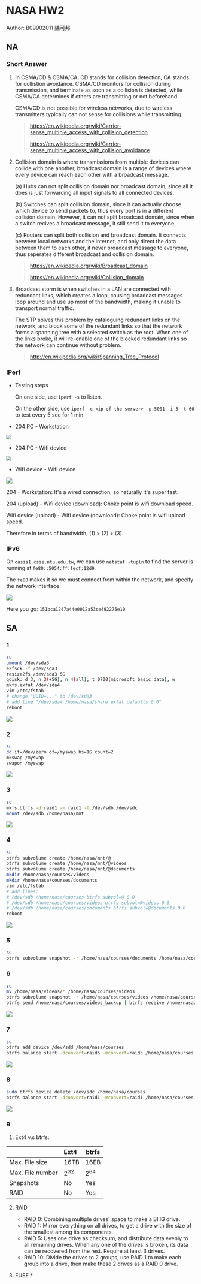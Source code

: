 # NASA HW2

Author: B09902011 陳可邦

## NA

### Short Answer

1. In CSMA/CD & CSMA/CA, CD stands for collision detection, CA stands for collistion avoidance. CSMA/CD monitors for collision during transmission, and terminate as soon as a collision is detected, while CSMA/CA determines if others are transmitting or not beforehand.

   CSMA/CD is not possible for wireless networks, due to wireless transmitters typically can not sense for collisions while transmitting.

   > https://en.wikipedia.org/wiki/Carrier-sense_multiple_access_with_collision_detection
   >
   > https://en.wikipedia.org/wiki/Carrier-sense_multiple_access_with_collision_avoidance

2. Collision domain is where transmissions from multiple devices can collide with one another, broadcast domain is a range of devices where every device can reach each other with a broadcast message.

   (a) Hubs can not split collision domain nor broadcast domain, since all it does is just forwarding all input signals to all connected devices.

   (b) Switches can split collision domain, since it can actually choose which device to send packets to, thus every port is in a different collision domain. However, it can not split broadcast domain, since when a switch recives a broadcast message, it still send it to everyone.

   (c) Routers can split both collision and broadcast domain. It connects between local networks and the internet, and only direct the data between them to each other, it never broadcast message to everyone, thus seperates different broadcast and collision domain.

   > https://en.wikipedia.org/wiki/Broadcast_domain
   >
   > https://en.wikipedia.org/wiki/Collision_domain

3. Broadcast storm is when switches in a  LAN are connected with redundant links, which creates a loop, causing broadcast messages loop around and use up most of the bandwidth, making it unable to transport normal traffic.

   The STP solves this problem by cataloguing redundant links on the network, and block some of the redundant links so that the network forms a spanning tree with a selected switch as the root. When one of the links broke, it will re-enable one of the blocked redundant links so the network can continue without problem.

   > http://en.wikipedia.org/wiki/Spanning_Tree_Protocol

### IPerf

* Testing steps

  On one side, use `iperf -s` to listen.

  On the other side, use `iperf -c <ip of the server> -p 5001 -i 5 -t 60` to test every 5 sec for 1 min.

* 204 PC - Workstation

<img src="/Volumes/Transcend/NTU/nasa-2021-csie/hw2/pics/204-workstation.png" style="zoom:75%;" />

* 204 PC - Wifi device

<img src="/Volumes/Transcend/NTU/nasa-2021-csie/hw2/pics/204-wifi.png" style="zoom:75%;" />

* Wifi device - Wifi device 

![](/Volumes/Transcend/NTU/nasa-2021-csie/hw2/pics/wifi-wifi.png)

204 - Workstation: It's a wired connection, so naturally it's super fast.

204 (upload) - Wifi device (download): Choke point is wifi download speed.

Wifi device (upload) - Wifi device (download): Choke point is wifi upload speed.

Therefore in terms of bandwidth, (1) > (2) > (3).

### IPv6

On `oasis1.csie.ntu.edu.tw`, we can use `netstat -tupln` to find the server is running at `fe80::5054:ff:fecf:12d9`.

The `fe80` makes it so we must connect from within the network, and specify the network interface.

![](/Volumes/Transcend/NTU/nasa-2021-csie/hw2/pics/ipv6.png)

Here you go: ```151bca1247a44e0012a53ce492275e10```

## SA

### 1

```sh
su
umount /dev/sda3
e2fsck -f /dev/sda3
resize2fs /dev/sda3 5G
gdisk: d 3, n 3(+5G), n 4(all), t 0700(microsoft basic data), w
mkfs.exfat /dev/sda4
vim /etc/fstab
# change "UUID=..." to /dev/sda3
# add line "/dev/sda4 /home/nasa/share exfat defaults 0 0"
reboot
```

![](pics/p1.png)

### 2

```sh
su
dd if=/dev/zero of=/myswap bs=1G count=2
mkswap /myswap
swapon /myswap
```

![](pics/p2.png)

### 3

```sh
su
mkfs.btrfs -d raid1 -m raid1 -f /dev/sdb /dev/sdc
mount /dev/sdb /home/nasa/mnt
```

![](pics/p3.png)

### 4

```sh
su
btrfs subvolume create /home/nasa/mnt/@
btrfs subvolume create /home/nasa/mnt/@videos
btrfs subvolume create /home/nasa/mnt/@documents
mkdir /home/nasa/courses/videos
mkdir /home/nasa/courses/documents
vim /etc/fstab
# add lines:
# /dev/sdb /home/nasa/courses btrfs subvol=@ 0 0
# /dev/sdb /home/nasa/courses/videos btrfs subvol=@videos 0 0
# /dev/sdb /home/nasa/courses/documents btrfs subvol=@documents 0 0
reboot
```

![](pics/p4.png)

### 5

```sh
su
btrfs subvolume snapshot -r /home/nasa/courses/documents /home/nasa/courses/documents_backup
```

### 6

```sh
su
mv /home/nasa/videos/* /home/nasa/courses/videos
btrfs subvolume snapshot -r /home/nasa/courses/videos /home/nasa/courses/videos_backup
btrfs send /home/nasa/courses/videos_backup | btrfs receive /home/nasa/backup
```

![](pics/p6.png)

### 7

```sh
su
btrfs add device /dev/sdd /home/nasa/courses
btrfs balance start -dconvert=raid5 -mconvert=raid5 /home/nasa/courses
```

![](pics/p7.png)

###  8

```sh
sudo btrfs device delete /dev/sdc /home/nasa/courses
btrfs balance start -dconvert=raid1 -mconvert=raid1 /home/nasa/courses
```

![](pics/p8.png)

### 9

1. Ext4 v.s btrfs:

|                  | Ext4     | btrfs    |
| :--------------- | :------- | -------- |
| Max. File size   | 16TB     | 16EB     |
| Max. File number | $2^{32}$ | $2^{64}$ |
| Snapshots        | No       | Yes      |
| RAID             | No       | Yes      |

2. RAID
   * RAID 0: Combining multiple drives' space to make a BIIIG drive.
   * RAID 1: Mirror everything on all drives, to get a drive with the size of the smallest among its components.
   * RAID 5: Uses one drive as checksum, and distribute data evenly to all remaining drives. When any one of the drives is broken, its data can be recovered from the rest. Require at least 3 drives.
   * RAID 10: Divide the drives to 2 groups, use RAID 1 to make each group into a drive, then make these 2 drives as a RAID 0 drive.

3. FUSE
   * 

